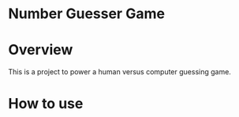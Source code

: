 # Number Guesser Game
# Overview
This is a project to power a human versus computer guessing game. 

# How to use
